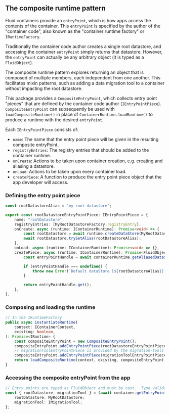 ## The composite runtime pattern

Fluid containers provide an `entryPoint`, which is how apps access the contents of the container.  This `entryPoint` is specified by the author of the "container code", also known as the "container runtime factory" or `IRuntimeFactory`.

Traditionally the container code author creates a single root datastore, and accessing the container `entryPoint` simply returns that datastore.  However, the `entryPoint` can actually be any arbitrary object (it is typed as a `FluidObject`).

The composite runtime pattern explores returning an object that is composed of multiple members, each independent from one another.  This facilitates mixin patterns, such as adding a data migration tool to a container without impacting the root datastore.

This package provides a `CompositeEntryPoint`, which collects entry point "pieces" that are defined by the container code author (`IEntryPointPiece`).  `CompositeEntryPoint` can subsequently be used with `loadCompositeRuntime()` in place of `ContainerRuntime.loadRuntime()` to produce a runtime with the desired `entryPoint`.

Each `IEntryPointPiece` consists of:

* `name`: The name that the entry point piece will be given in the resulting composite entryPoint.
* `registryEntries`: The registry entries that should be added to the container runtime.
* `onCreate`: Actions to be taken upon container creation, e.g. creating and aliasing a datastore.
* `onLoad`: Actions to be taken upon every container load.
* `createPiece`: A function to produce the entry point piece object that the app developer will access.

### Defining the entry point piece

```ts
const rootDatastoreAlias = "my-root-datastore";

export const rootDatastoreEntryPointPiece: IEntryPointPiece = {
	name: "rootDatastore",
	registryEntries: [MyRootDatastoreFactory.registryEntry],
	onCreate: async (runtime: IContainerRuntime): Promise<void> => {
		const rootDatastore = await runtime.createDataStore(MyRootDatastoreFactory.type);
		await rootDatastore.trySetAlias(rootDatastoreAlias);
	},
	onLoad: async (runtime: IContainerRuntime): Promise<void> => {},
	createPiece: async (runtime: IContainerRuntime): Promise<FluidObject> => {
		const entryPointHandle = await containerRuntime.getAliasedDataStoreEntryPoint(rootDatastoreAlias);

		if (entryPointHandle === undefined) {
			throw new Error(`Default dataStore [${rootDatastoreAlias}] must exist`);
		}

		return entryPointHandle.get();
	},
};
```

### Composing and loading the runtime

```ts
// In the IRuntimeFactory
public async instantiateRuntime(
	context: IContainerContext,
	existing: boolean,
): Promise<IRuntime> {
	const compositeEntryPoint = new CompositeEntryPoint();
	compositeEntryPoint.addEntryPointPiece(rootDatastoreEntryPointPiece);
	// migrationToolEntryPointPiece is provided by the migration-tools package
	compositeEntryPoint.addEntryPointPiece(migrationToolEntryPointPiece);
	return loadCompositeRuntime(context, existing, compositeEntryPoint, this.runtimeOptions);
}
```

### Accessing the composite entryPoint from the app

```ts
// Entry points are typed as FluidObject and must be cast.  Type validation can be added here if desired.
const { rootDatastore, migrationTool } = (await container.getEntryPoint()) as {
	rootDatastore: MyRootDatastore;
	migrationTool: IMigrationTool;
};
```

